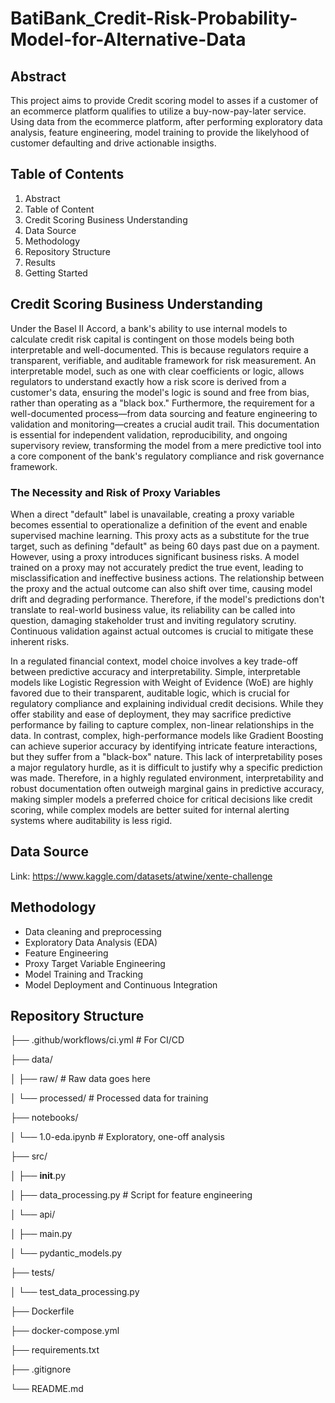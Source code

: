# BatiBank_Credit-Risk-Probability-Model-for-Alternative-Data

## Abstract

This project aims to provide Credit scoring model to asses if a customer of an ecommerce platform  qualifies to utilize a buy-now-pay-later service. Using data from the ecommerce platform, after performing exploratory data analysis, feature engineering, model training to provide the likelyhood of customer defaulting and drive actionable insigths.

## Table of Contents

1. Abstract
2. Table of Content
3. Credit Scoring Business Understanding
4. Data Source
5. Methodology
6. Repository Structure
7. Results
8. Getting Started


## Credit Scoring Business Understanding

Under the Basel II Accord, a bank's ability to use internal models to calculate credit risk capital is contingent on those models being both interpretable and well-documented. This is because regulators require a transparent, verifiable, and auditable framework for risk measurement. An interpretable model, such as one with clear coefficients or logic, allows regulators to understand exactly how a risk score is derived from a customer's data, ensuring the model's logic is sound and free from bias, rather than operating as a "black box." Furthermore, the requirement for a well-documented process—from data sourcing and feature engineering to validation and monitoring—creates a crucial audit trail. This documentation is essential for independent validation, reproducibility, and ongoing supervisory review, transforming the model from a mere predictive tool into a core component of the bank's regulatory compliance and risk governance framework.

### The Necessity and Risk of Proxy Variables
When a direct "default" label is unavailable, creating a proxy variable becomes essential to operationalize a definition of the event and enable supervised machine learning. This proxy acts as a substitute for the true target, such as defining "default" as being 60 days past due on a payment. However, using a proxy introduces significant business risks. A model trained on a proxy may not accurately predict the true event, leading to misclassification and ineffective business actions. The relationship between the proxy and the actual outcome can also shift over time, causing model drift and degrading performance. Therefore, if the model's predictions don't translate to real-world business value, its reliability can be called into question, damaging stakeholder trust and inviting regulatory scrutiny. Continuous validation against actual outcomes is crucial to mitigate these inherent risks.

In a regulated financial context, model choice involves a key trade-off between predictive accuracy and interpretability. Simple, interpretable models like Logistic Regression with Weight of Evidence (WoE) are highly favored due to their transparent, auditable logic, which is crucial for regulatory compliance and explaining individual credit decisions. While they offer stability and ease of deployment, they may sacrifice predictive performance by failing to capture complex, non-linear relationships in the data. In contrast, complex, high-performance models like Gradient Boosting can achieve superior accuracy by identifying intricate feature interactions, but they suffer from a "black-box" nature. This lack of interpretability poses a major regulatory hurdle, as it is difficult to justify why a specific prediction was made. Therefore, in a highly regulated environment, interpretability and robust documentation often outweigh marginal gains in predictive accuracy, making simpler models a preferred choice for critical decisions like credit scoring, while complex models are better suited for internal alerting systems where auditability is less rigid.

## Data Source
Link: https://www.kaggle.com/datasets/atwine/xente-challenge

## Methodology
 * Data cleaning and preprocessing
 * Exploratory Data Analysis (EDA)
 * Feature Engineering
 * Proxy Target Variable Engineering
 * Model Training and Tracking
 * Model Deployment and Continuous Integration

## Repository Structure

├── .github/workflows/ci.yml   # For CI/CD

├── data/                     

│   ├── raw/                   # Raw data goes here 

│   └── processed/             # Processed data for training

├── notebooks/

│   └── 1.0-eda.ipynb          # Exploratory, one-off analysis

├── src/

│   ├── __init__.py

│   ├── data_processing.py     # Script for feature engineering

│   └── api/

│       ├── main.py           

│       └── pydantic_models.py 

├── tests/

│   └── test_data_processing.py 

├── Dockerfile

├── docker-compose.yml

├── requirements.txt

├── .gitignore

└── README.md



